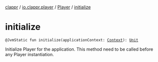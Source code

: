 [clappr](../../index.md) / [io.clappr.player](../index.md) / [Player](index.md) / [initialize](./initialize.md)

# initialize

`@JvmStatic fun initialize(applicationContext: `[`Context`](https://developer.android.com/reference/android/content/Context.html)`): `[`Unit`](https://kotlinlang.org/api/latest/jvm/stdlib/kotlin/-unit/index.html)

Initialize Player for the application. This method need to be called before any Player instantiation.

